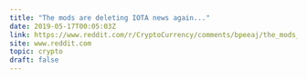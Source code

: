 ```yaml
---
title: "The mods are deleting IOTA news again..."
date: 2019-05-17T00:05:03Z
link: https://www.reddit.com/r/CryptoCurrency/comments/bpeeaj/the_mods_are_deleting_iota_news_again/?utm_medium=RSS&utm_source=hune
site: www.reddit.com
topic: crypto
draft: false
---
```

